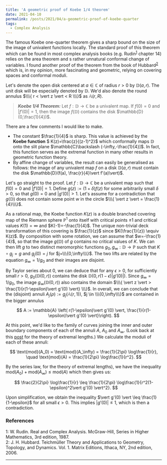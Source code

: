 ```yaml
---
title: 'A geometric proof of Koebe 1/4 theorem'
date: 2021-04-10
permalink: /posts/2021/04/a-geometric-proof-of-koebe-quarter
tags:
  - Complex Analysis
---
```


The famous Koebe one-quarter theorem gives a sharp bound on the size of the image of univalent functions locally. The standard proof of this theorem which can be found in most complex analysis books (e.g. Rudin<sup>[1](#fn1)</sup> chapter 14) relies on the area theorem and s rather unnatural conformal change of variables. I found another proof of the theorem from the book of Hubbard<sup>[2](#fn2)</sup> which is, in my opinion, more fascinating and geometric, relying on covering spaces and conformal moduli.

Let's denote the open disk centered at $a \in \mathbb{C}$ of radius $r>0$ by $\mathbb{D}(a,r)$. The unit disk will be especially denoted by $\mathbb{D}$. We'd also denote the round annulus $\\\{ r < \vert z \vert < R \\\}$ as $\mathbb{A}(r,R)$.

> **_Koebe 1/4 Theorem:_** Let $f: \mathbb{D} \to \mathbb{C}$ be a univalent map. If $f(0)=0$ and $\vert f'(0)\vert =1$, then the image $f(\mathbb{D})$ contains the disk $\mathbb{D}(0,\frac{1}{4})$.

There are a few comments I would like to make.
* The constant $\frac{1}{4}$ is sharp. This value is achieved by the **Koebe function** $ K(z)=\frac{z}{(z-1)^2}$ which conformally maps $\mathbb{D}$ onto the slit plane $\mathbb{C}\backslash (-\infty,-\frac{1}{4}]$. In fact, this function serves as the extremal function in many other results in geometric function theory.
* By affine change of variables, the result can easily be generalised as follows: the image of any univalent map $f$ on a disk $\mathbb{D}(a,r)$ must contain the disk $\mathbb{D}(f(a), \frac{r}{4}\vert f'(a)\vert)$.

Let's go straight to the proof. Let $f: \mathbb{D} \to \mathbb{C}$ be a univalent map such that $f(0)=0$ and $\vert f'(0)\vert =1$. Define $g(z) := (1+\delta)f(z)$ for some arbitrarily small $\delta>0$, so that $g(0) = 0$ and $\vert g'(0) \vert > 1$. Let's assume for a contradiction that $g(\mathbb{D})$ does not contain some point $w$ in the circle $\\\{ \vert z \vert = \frac{1}{4}\\\}$.

As a rational map, the Koebe function $K(z)$ is a double branched covering map of the Riemann sphere $\mathbb{P}^1$ onto itself with critical points $\pm 1$ and critical values $K(1) = \infty$ and $K(-1)=-\frac{1}{4}$. The unique non-trivial deck transformation of this covering is $\frac{1}{z}$ since $K(\frac{1}{z}) \equiv K(z)$. By composition with some rotation, we can assume that $w=-\frac{1}{4}$, so that the image $g(\mathbb{D})$ of $g$ contains no critical values of $K$. We can then lift $g$ to two distinct meromorphic functions $g_0, g_{\infty} : \mathbb{D} \to \mathbb{P}$ such that $K \circ g_j = g$ and $g_j(0) = j$ for $j=\\\{0,\infty\\\}$. The two lifts are related by the equation $g_\infty = 1/g_0$ and their images are disjoint.

By Taylor series about $0$, we can deduce that for any $\epsilon >0$, for sufficiently small $r>0$, $g_0(\mathbb{D}(0,r))$ contains the disk $\mathbb{D}(0, r(1-\epsilon)\vert g'(0) \vert)$. Since $g_\infty = 1/g_0$, the image $g_\infty(\mathbb{D}(0,r))$ also contains the domain $\\\{ \vert z \vert > \frac{1}{r(1-\epsilon)\vert g'(0) \vert}  \\\}$. In overall, we can conclude that the (disjoint) annuli $A_j(\rho) := g_j(\mathbb{A}(r, 1))$, $j \in \\\{0,\infty\\\}$ are contained in the bigger annulus

$$
A := \mathbb{A} \left( r(1-\epsilon)\vert g'(0) \vert, \frac{1}{r(1-\epsilon)\vert g'(0) \vert}\right).
$$

At this point, we'd like to the family of curves joining the inner and outer boundary components of each of the annuli $A$, $A_0$ and $A_\infty$. (Look back at this [post](/posts/2020/09/extremal-length) for the theory of extremal lengths.) We calculate the moduli of each of these annuli:

$$
\text{mod}(A_0) = \text{mod}(A_\infty) = \frac{1}{2\pi} \log\frac{1}{r}, \quad \text{mod}(A) = \frac{1}{2\pi} \log\frac{1}{r^2}.
$$

By the series law, for the theory of extremal lengths), we have the inequality $\text{mod}(A_0) + \text{mod}(A_\infty) \leq \text{mod}(A)$ which then gives us:

$$
\frac{2}{2\pi} \log\frac{1}{r} \leq \frac{1}{2\pi} \log\frac{1}{r^2(1-\epsilon)^2\vert g'(0) \vert^2}.
$$

Upon simplification, we obtain the inequality $\vert g'(0) \vert \leq \frac{1}{1-\epsilon}$ for all small $\epsilon >0$. This implies $\vert g'(0) \vert \leq 1$, which is then a contradiction.

### References

<a name="fn1">1</a>: W. Rudin. Real and Complex Analysis. McGraw-Hill, Series in Higher Mathematics, 3rd edition, 1987.  
<a name="fn2">2</a>: J. H. Hubbard. Teichmüller Theory and Applications to Geometry, Topology, and Dynamics. Vol. 1. Matrix Editions, Ithaca, NY, 2nd edition, 2006.  

------
